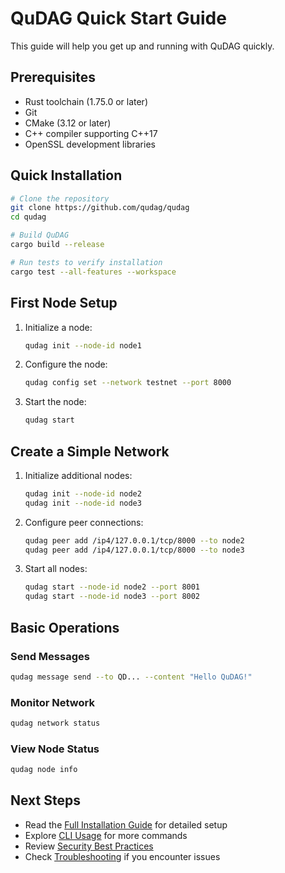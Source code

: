 # QuDAG Quick Start Guide

This guide will help you get up and running with QuDAG quickly.

## Prerequisites

- Rust toolchain (1.75.0 or later)
- Git
- CMake (3.12 or later)
- C++ compiler supporting C++17
- OpenSSL development libraries

## Quick Installation

```bash
# Clone the repository
git clone https://github.com/qudag/qudag
cd qudag

# Build QuDAG
cargo build --release

# Run tests to verify installation
cargo test --all-features --workspace
```

## First Node Setup

1. Initialize a node:
   ```bash
   qudag init --node-id node1
   ```

2. Configure the node:
   ```bash
   qudag config set --network testnet --port 8000
   ```

3. Start the node:
   ```bash
   qudag start
   ```

## Create a Simple Network

1. Initialize additional nodes:
   ```bash
   qudag init --node-id node2
   qudag init --node-id node3
   ```

2. Configure peer connections:
   ```bash
   qudag peer add /ip4/127.0.0.1/tcp/8000 --to node2
   qudag peer add /ip4/127.0.0.1/tcp/8000 --to node3
   ```

3. Start all nodes:
   ```bash
   qudag start --node-id node2 --port 8001
   qudag start --node-id node3 --port 8002
   ```

## Basic Operations

### Send Messages
```bash
qudag message send --to QD... --content "Hello QuDAG!"
```

### Monitor Network
```bash
qudag network status
```

### View Node Status
```bash
qudag node info
```

## Next Steps

- Read the [Full Installation Guide](installation.md) for detailed setup
- Explore [CLI Usage](cli-usage.md) for more commands
- Review [Security Best Practices](security.md)
- Check [Troubleshooting](troubleshooting.md) if you encounter issues